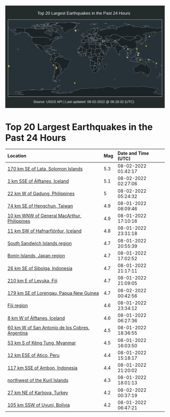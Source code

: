 ![Map](./map.png)

# Top 20 Largest Earthquakes in the Past 24 Hours

| Location | Mag | Date and Time (UTC) |
|:---|:---|:---|
| [170 km SE of Lata, Solomon Islands](https://earthquake.usgs.gov/earthquakes/eventpage/us6000i7cb) | 5.3 | 08-02-2022 01:42:17 |
| [1 km SSE of Álftanes, Iceland](https://earthquake.usgs.gov/earthquakes/eventpage/us6000i7cg) | 5.1 | 08-02-2022 02:27:06 |
| [22 km W of Gadung, Philippines](https://earthquake.usgs.gov/earthquakes/eventpage/us6000i7d8) | 5 | 08-02-2022 05:24:32 |
| [74 km SE of Hengchun, Taiwan](https://earthquake.usgs.gov/earthquakes/eventpage/us6000i74a) | 4.9 | 08-01-2022 08:09:46 |
| [10 km WNW of General MacArthur, Philippines](https://earthquake.usgs.gov/earthquakes/eventpage/us6000i77g) | 4.9 | 08-01-2022 17:10:16 |
| [11 km SW of Hafnarfjörður, Iceland](https://earthquake.usgs.gov/earthquakes/eventpage/us6000i7bi) | 4.8 | 08-01-2022 23:31:18 |
| [South Sandwich Islands region](https://earthquake.usgs.gov/earthquakes/eventpage/us6000i7aa) | 4.7 | 08-01-2022 20:55:39 |
| [Bonin Islands, Japan region](https://earthquake.usgs.gov/earthquakes/eventpage/us6000i77e) | 4.7 | 08-01-2022 17:02:52 |
| [26 km SE of Sibolga, Indonesia](https://earthquake.usgs.gov/earthquakes/eventpage/us6000i7ag) | 4.7 | 08-01-2022 21:17:11 |
| [210 km E of Levuka, Fiji](https://earthquake.usgs.gov/earthquakes/eventpage/us6000i7a9) | 4.7 | 08-01-2022 21:09:05 |
| [179 km SE of Lorengau, Papua New Guinea](https://earthquake.usgs.gov/earthquakes/eventpage/us6000i7c0) | 4.7 | 08-02-2022 00:42:56 |
| [Fiji region](https://earthquake.usgs.gov/earthquakes/eventpage/us6000i7bj) | 4.6 | 08-01-2022 23:34:12 |
| [8 km W of Álftanes, Iceland](https://earthquake.usgs.gov/earthquakes/eventpage/us6000i73y) | 4.6 | 08-01-2022 06:27:36 |
| [60 km W of San Antonio de los Cobres, Argentina](https://earthquake.usgs.gov/earthquakes/eventpage/us6000i78z) | 4.5 | 08-01-2022 18:36:55 |
| [53 km S of Kēng Tung, Myanmar](https://earthquake.usgs.gov/earthquakes/eventpage/us6000i769) | 4.5 | 08-01-2022 16:03:50 |
| [12 km ESE of Atico, Peru](https://earthquake.usgs.gov/earthquakes/eventpage/us6000i75t) | 4.4 | 08-01-2022 15:18:17 |
| [117 km SSE of Ambon, Indonesia](https://earthquake.usgs.gov/earthquakes/eventpage/us6000i7ay) | 4.4 | 08-01-2022 21:20:02 |
| [northwest of the Kuril Islands](https://earthquake.usgs.gov/earthquakes/eventpage/us6000i77p) | 4.3 | 08-01-2022 18:01:13 |
| [27 km NE of Karlıova, Turkey](https://earthquake.usgs.gov/earthquakes/eventpage/us6000i7bw) | 4.2 | 08-02-2022 00:37:19 |
| [105 km SSW of Uyuni, Bolivia](https://earthquake.usgs.gov/earthquakes/eventpage/us6000i740) | 4.2 | 08-01-2022 06:47:21 |
